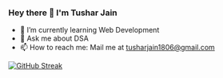 ### Hey there 👋 I'm Tushar Jain

- 🌱 I’m currently learning Web Development
- 💬 Ask me about DSA
- 📫 How to reach me: Mail me at tusharjain1806@gmail.com

[![GitHub Streak](http://github-readme-streak-stats.herokuapp.com?user=tusharjain18&theme=tokyonight&hide_border=true)](https://git.io/streak-stats)
